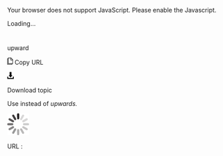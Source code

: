 Your browser does not support JavaScript. Please enable the Javascript.

Loading...

# 

upward

![Copy URL](media/upward/Copy.png)
Copy URL

![Download](media/upward/Download.png)

Download topic

Use instead of *upwards.*

![In progress](media/upward/activity-large.gif)

URL :
